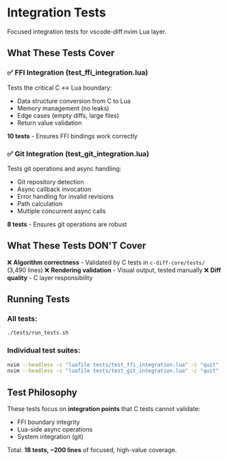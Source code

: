 # Integration Tests

Focused integration tests for vscode-diff.nvim Lua layer.

## What These Tests Cover

### ✅ FFI Integration (test_ffi_integration.lua)
Tests the critical C ↔ Lua boundary:
- Data structure conversion from C to Lua
- Memory management (no leaks)
- Edge cases (empty diffs, large files)
- Return value validation

**10 tests** - Ensures FFI bindings work correctly

### ✅ Git Integration (test_git_integration.lua)
Tests git operations and async handling:
- Git repository detection
- Async callback invocation
- Error handling for invalid revisions
- Path calculation
- Multiple concurrent async calls

**8 tests** - Ensures git operations are robust

## What These Tests DON'T Cover

❌ **Algorithm correctness** - Validated by C tests in `c-diff-core/tests/` (3,490 lines)
❌ **Rendering validation** - Visual output, tested manually
❌ **Diff quality** - C layer responsibility

## Running Tests

### All tests:
```bash
./tests/run_tests.sh
```

### Individual test suites:
```bash
nvim --headless -c "luafile tests/test_ffi_integration.lua" -c "quit"
nvim --headless -c "luafile tests/test_git_integration.lua" -c "quit"
```

## Test Philosophy

These tests focus on **integration points** that C tests cannot validate:
- FFI boundary integrity
- Lua-side async operations
- System integration (git)

Total: **18 tests, ~200 lines** of focused, high-value coverage.
